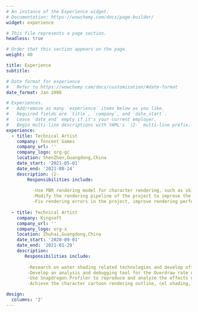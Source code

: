```yaml
---
# An instance of the Experience widget.
# Documentation: https://wowchemy.com/docs/page-builder/
widget: experience

# This file represents a page section.
headless: true

# Order that this section appears on the page.
weight: 40

title: Experience
subtitle:

# Date format for experience
#   Refer to https://wowchemy.com/docs/customization/#date-format
date_format: Jan 2006

# Experiences.
#   Add/remove as many `experience` items below as you like.
#   Required fields are `title`, `company`, and `date_start`.
#   Leave `date_end` empty if it's your current employer.
#   Begin multi-line descriptions with YAML's `|2-` multi-line prefix.
experience:
  - title: Technical Artist
    company: Tencent Games
    company_url: ''
    company_logo: org-gc
    location: ShenZhen,Guangdong,China
    date_start: '2021-05-01'
    date_end: '2021-08-24'
    description: |2-
        Responsibilities include:
        
          -Use PBR rendering model for character rendering, such as skin and eyeball rendering
          -Modify the rendering pipeline of the project to improve the rendering performance and quality of the project
          -Fix rendering errors in the project, improve rendering performance
        
  - title: Technical Artist
    company: Kingsoft
    company_url: ''
    company_logo: org-x
    location: Zhuhai,Guangdong,China
    date_start: '2020-09-01'
    date_end: '2021-01-29'
    description: 
       Responsibilities include:
        
        -Research on water shading related technologies and develop offline FFT water.
        -Develop an analysis and debugging tool for the Overdraw rate of the mobile game terminal.
        -Use Snapdragon Profiler to reproduce and analyze the effects of mobile games.
        -Achieve the character cartoon rendering outline, cel shading, and multi-light source shadows under the URP pipeline.

design:
  columns: '2'
---
```


